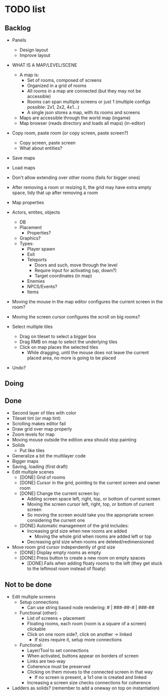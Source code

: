 # TODO list

## Backlog 

- Panels
    - Design layout
    - Improve layout
- WHAT IS A MAP/LEVEL/SCENE
    - A map is:
        - Set of rooms, composed of screens
        - Organized in a grid of rooms
        - All rooms in a map are connected (but they may not be accessible)
        - Rooms can span multiple screens or just 1 (multiple configs possible: 2x1, 2x2, 4x1...)
        - A single json stores a map, with its rooms and screens
    - Maps are accessible through the world map (ingame)
    - Map browser (reads directory and loads all maps) (in-editor)

- Copy room, paste room (or copy screen, paste screen?)
    - Copy screen, paste screen
    - What about entities?

- Save maps
- Load maps

- Don't allow extending over other rooms (fails for bigger ones)
- After removing a room or resizing it, the grid may have extra empty space, tidy that up after removing a room

- Map properties
- Actors, entites, objects
    - DB
    - Placement
        - Properties?
    - Graphics?
    - Types:
        - Player spawn
        - Exit
        - Teleports
            - Doors and such, move through the level
            - Require input for activating (up, down?)
            - Target coordinates (in map)
        - Enemies
        - NPCS/Events?
        - Items
- Moving the mouse in the map editor configures the current screen in the room?
- Moving the screen cursor configures the scroll on big rooms?
- Select multiple tiles
    - Drag on tileset to select a bigger box
    - Drag RMB on map to select the underlying tiles
    - Click on map places the selected tiles
        - While dragging, until the mouse does not leave the current placed area, no more is going to be placed
- Undo?

## Doing


## Done

- Second layer of tiles with color
- Tileset tint (or map tint)
- Scrolling makes editor fail
- Draw grid over map properly
- Zoom levels for map
- Moving mouse outside the edition area should stop painting
- Solids
    - Put like tiles
- Generalize a bit the multilayer code
- Bigger maps
- Saving, loading (first draft)
- Edit multiple scenes
    - [DONE] Grid of rooms
    - [DONE] Cursor in the grid, pointing to the current screen and owner room
    - [DONE] Change the current screen by:
        - Adding screen space left, right, top, or bottom of current screen
        - Moving the screen cursor left, right, top, or bottom of current screen
        - So moving the screen would take you the appropriate screen considering the current one
    - [DONE] Automatic management of the grid includes:
        - Increasing grid size when new rooms are added
            - Moving the whole grid when rooms are added left or top
        - Decreasing grid size when rooms are deleted/redimensioned
- Move room grid cursor independently of grid size
    - [DONE] Display empty rooms as empty
    - [DONE] Press button to create a new room on empty spaces
        - [DONE] Fails when adding floaty rooms to the left (they get stuck to the leftmost room instead of floaty)


## Not to be done

- Edit multiple screens
    - Setup connections
        + Can use string based node rendering:
                    #
                    |
                ###-##-#
                  |
                 ###-##
    - Functional (other):
        - List of screens + placement
        - Floating rooms, each room (room is a square of a screen) clickable
        - Click on one room side?, click on another -> linked
            - If sizes require it, setup more connections
    - Functional:
        - Layer/Tool to set connections
        - When activated, buttons appear on borders of screen
        - Links are two-way
        - Coherence must be preserved
        - Clicking on them moves to the connected screen in that way
            - If no screen is present, a 1x1 one is created and linked
        - Increasing a screen size checks connections for coherence
- Ladders as solids? (remember to add a oneway on top on instantiation)